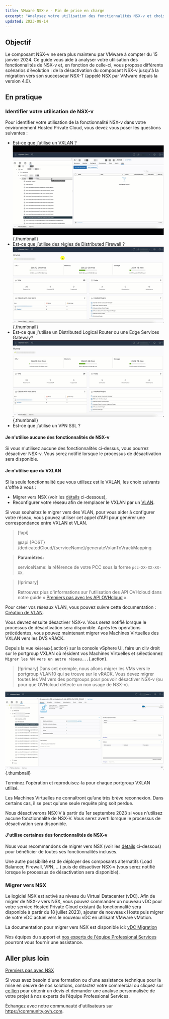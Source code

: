 ```yaml
---
title: VMware NSX-v - Fin de prise en charge
excerpt: "Analysez votre utilisation des fonctionnalités NSX-v et choisissez entre les différents scénarios possibles d’évolution, allant de la désactivation du composant NSX-v jusqu'à la migration vers NSX"
updated: 2023-08-14
---
```


## Objectif

Le composant NSX-v ne sera plus maintenu par VMware à compter du 15 janvier 2024. Ce guide vous aide à analyser votre utilisation des fonctionnalités de NSX-v et, en fonction de celle-ci, vous propose différents scénarios d’évolution : de la désactivation du composant NSX-v jusqu'à la migration vers son successeur NSX-T (appelé NSX par VMware depuis la version 4.0).

## En pratique

### Identifier votre utilisation de NSX-v

Pour identifier votre utilisation de la fonctionnalité NSX-v dans votre environnement Hosted Private Cloud, vous devez vous poser les questions suivantes :

- Est-ce que j’utilise un VXLAN ?
![NSX VXLAN](images/vxlan.gif){.thumbnail}
- Est-ce que j’utilise des règles de Distributed Firewall ?
![NSX DFW](images/DFW.gif){.thumbnail}
- Est-ce que j'utilise un Distributed Logical Router  ou une Edge Services Gateway?
![NSX DFW](images/dlr-edge.gif){.thumbnail}
- Est-ce que j’utilise un VPN SSL ?

#### Je n'utilise aucune des fonctionnalités de NSX-v

Si vous n'utilisez aucune des fonctionnalités ci-dessus, vous pourrez désactiver NSX-v. Vous serez notifié lorsque le processus de désactivation sera disponible.

#### Je n'utilise que du VXLAN

Si la seule fonctionnalité que vous utilisez est le VXLAN, les choix suivants s'offre à vous :

- Migrer vers NSX (voir les [détails](#migration) ci-dessous),
- Reconfigurer votre réseau afin de remplacer le VXLAN par un [VLAN](/pages/cloud/private-cloud/creation_vlan).

Si vous souhaitez le migrer vers des VLAN, pour vous aider à configurer votre réseau, vous pouvez utiliser cet appel d'API pour générer une correspondance entre VXLAN et VLAN.

> [!api]
>
> @api {POST} /dedicatedCloud/{serviceName}/generateVxlanToVrackMapping
>

> **Paramètres:**
>
> serviceName: la référence de votre PCC sous la forme `pcc-XX-XX-XX-XX`.

> [!primary]
>
> Retrouvez plus d'informations sur l'utilisation des API OVHcloud dans notre guide « [Premiers pas avec les API OVHcloud](/pages/account/api/first-steps) ».

Pour créer vos réseaux VLAN, vous pouvez suivre cette documentation : [Création de VLAN](/pages/cloud/private-cloud/creation_vlan).

Vous devrez ensuite désactiver NSX-v. Vous serez notifié lorsque le processus de désactivation sera disponible.
Après les opérations précédentes, vous pouvez maintenant migrer vos Machines Virtuelles des VXLAN vers les DVS vRACK.

Depuis la vue `Réseaux`{.action} sur la console vSphere UI, faire un cliv droit sur le portgroup VXLAN où résident vos Machines Virtuelles et sélectionnez `Migrer les VM vers un autre réseau...`{.action}.

> [!primary]
> Dans cet exemple, nous allons migrer les VMs vers le portgroup VLAN10 qui se trouve sur le vRACK. Vous devez migrer toutes les VM vers des portgroups pour pouvoir désactiver NSX-v (ou pour que OVHcloud détecte un non usage de NSX-v).

![NSX DVS](images/migration.gif){.thumbnail}

Terminez l'opération et reproduisez-la pour chaque portgroup VXLAN utilisé.

Les Machines Virtuelles ne connaîtront qu’une très brève reconnexion. Dans certains cas, il se peut qu'une seule requête ping soit perdue.

Nous désactiverons NSX-V à partir du 1er septembre 2023 si vous n'utilisez aucune fonctionnalité de NSX-V.
Vous serez averti lorsque le processus de désactivation sera disponible.

#### J'utilise certaines des fonctionnalités de NSX-v

Nous vous recommandons de migrer vers NSX (voir les [détails](#migration) ci-dessous) pour bénéficier de toutes ses fonctionnalités incluses.

Une autre possibilité est de déployer des composants alternatifs (Load Balancer, Firewall, VPN, ...) puis de désactiver NSX-v (vous serez notifié lorsque le processus de désactivation sera disponible).

### Migrer vers NSX <a name="migration"></a>

Le logiciel NSX est activé au niveau du Virtual Datacenter (vDC). Afin de migrer de NSX-v vers NSX, vous pouvez commander un nouveau vDC pour votre service Hosted Private Cloud existant (la fonctionnalité sera disponible à partir du 18 juillet 2023), ajouter de nouveaux Hosts puis migrer de votre vDC actuel vers le nouveau vDC en utilisant VMware vMotion.

La documentation pour migrer vers NSX est disponible ici: [vDC Migration](/pages/cloud/private-cloud/service-migration-vdc)

Nos équipes du support et [nos experts de l'équipe Professional Services](https://www.ovhcloud.com/fr-ca/professional-services/) pourront vous fournir une assistance.

## Aller plus loin <a name="gofurther"></a>

[Premiers pas avec NSX](/pages/cloud/private-cloud/nsx-01-first-steps)

Si vous avez besoin d'une formation ou d'une assistance technique pour la mise en oeuvre de nos solutions, contactez votre commercial ou cliquez sur [ce lien](https://www.ovhcloud.com/fr-ca/professional-services/) pour obtenir un devis et demander une analyse personnalisée de votre projet à nos experts de l’équipe Professional Services.

Échangez avec notre communauté d'utilisateurs sur <https://community.ovh.com>.
